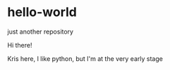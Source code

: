 # hello-world
just another repository


Hi there!

Kris here, I like python, but I'm at the very early stage
